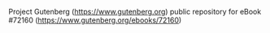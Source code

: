 Project Gutenberg (https://www.gutenberg.org) public repository
for eBook #72160 (https://www.gutenberg.org/ebooks/72160)
